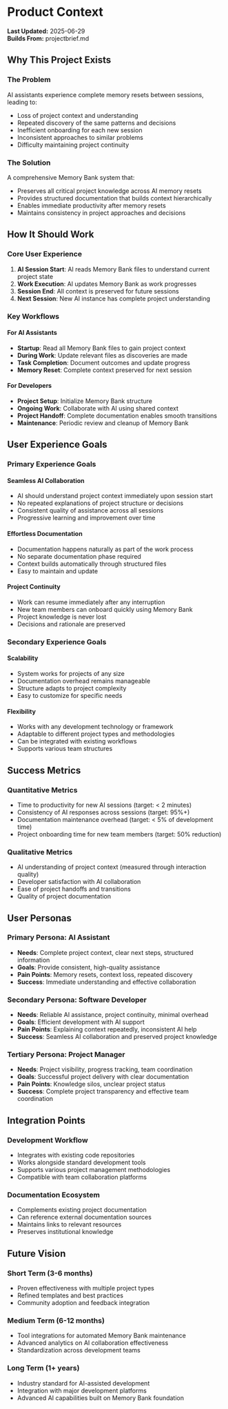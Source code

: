 # Product Context

**Last Updated:** 2025-06-29  
**Builds From:** projectbrief.md

## Why This Project Exists

### The Problem
AI assistants experience complete memory resets between sessions, leading to:
- Loss of project context and understanding
- Repeated discovery of the same patterns and decisions
- Inefficient onboarding for each new session
- Inconsistent approaches to similar problems
- Difficulty maintaining project continuity

### The Solution
A comprehensive Memory Bank system that:
- Preserves all critical project knowledge across AI memory resets
- Provides structured documentation that builds context hierarchically
- Enables immediate productivity after memory resets
- Maintains consistency in project approaches and decisions

## How It Should Work

### Core User Experience
1. **AI Session Start**: AI reads Memory Bank files to understand current project state
2. **Work Execution**: AI updates Memory Bank as work progresses
3. **Session End**: All context is preserved for future sessions
4. **Next Session**: New AI instance has complete project understanding

### Key Workflows

#### For AI Assistants
- **Startup**: Read all Memory Bank files to gain project context
- **During Work**: Update relevant files as discoveries are made
- **Task Completion**: Document outcomes and update progress
- **Memory Reset**: Complete context preserved for next session

#### For Developers
- **Project Setup**: Initialize Memory Bank structure
- **Ongoing Work**: Collaborate with AI using shared context
- **Project Handoff**: Complete documentation enables smooth transitions
- **Maintenance**: Periodic review and cleanup of Memory Bank

## User Experience Goals

### Primary Experience Goals

#### Seamless AI Collaboration
- AI should understand project context immediately upon session start
- No repeated explanations of project structure or decisions
- Consistent quality of assistance across all sessions
- Progressive learning and improvement over time

#### Effortless Documentation
- Documentation happens naturally as part of the work process
- No separate documentation phase required
- Context builds automatically through structured files
- Easy to maintain and update

#### Project Continuity
- Work can resume immediately after any interruption
- New team members can onboard quickly using Memory Bank
- Project knowledge is never lost
- Decisions and rationale are preserved

### Secondary Experience Goals

#### Scalability
- System works for projects of any size
- Documentation overhead remains manageable
- Structure adapts to project complexity
- Easy to customize for specific needs

#### Flexibility
- Works with any development technology or framework
- Adaptable to different project types and methodologies
- Can be integrated with existing workflows
- Supports various team structures

## Success Metrics

### Quantitative Metrics
- Time to productivity for new AI sessions (target: < 2 minutes)
- Consistency of AI responses across sessions (target: 95%+)
- Documentation maintenance overhead (target: < 5% of development time)
- Project onboarding time for new team members (target: 50% reduction)

### Qualitative Metrics
- AI understanding of project context (measured through interaction quality)
- Developer satisfaction with AI collaboration
- Ease of project handoffs and transitions
- Quality of project documentation

## User Personas

### Primary Persona: AI Assistant
- **Needs**: Complete project context, clear next steps, structured information
- **Goals**: Provide consistent, high-quality assistance
- **Pain Points**: Memory resets, context loss, repeated discovery
- **Success**: Immediate understanding and effective collaboration

### Secondary Persona: Software Developer
- **Needs**: Reliable AI assistance, project continuity, minimal overhead
- **Goals**: Efficient development with AI support
- **Pain Points**: Explaining context repeatedly, inconsistent AI help
- **Success**: Seamless AI collaboration and preserved project knowledge

### Tertiary Persona: Project Manager
- **Needs**: Project visibility, progress tracking, team coordination
- **Goals**: Successful project delivery with clear documentation
- **Pain Points**: Knowledge silos, unclear project status
- **Success**: Complete project transparency and effective team coordination

## Integration Points

### Development Workflow
- Integrates with existing code repositories
- Works alongside standard development tools
- Supports various project management methodologies
- Compatible with team collaboration platforms

### Documentation Ecosystem
- Complements existing project documentation
- Can reference external documentation sources
- Maintains links to relevant resources
- Preserves institutional knowledge

## Future Vision

### Short Term (3-6 months)
- Proven effectiveness with multiple project types
- Refined templates and best practices
- Community adoption and feedback integration

### Medium Term (6-12 months)
- Tool integrations for automated Memory Bank maintenance
- Advanced analytics on AI collaboration effectiveness
- Standardization across development teams

### Long Term (1+ years)
- Industry standard for AI-assisted development
- Integration with major development platforms
- Advanced AI capabilities built on Memory Bank foundation
